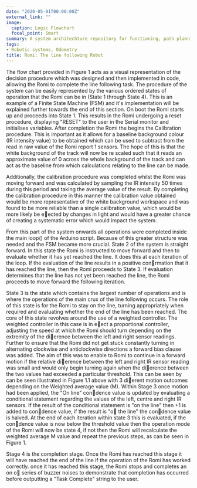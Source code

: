 ```yaml
---
date: "2020-05-01T00:00:00Z"
external_link: ""
image:
  caption: Logic Flowchart
  focal_point: Smart
summary: A system architechture repository for functioning, path planning & odometry. 
tags:
- Robotic systems, Odometry
title: Romi: The line following Robot
---
```


The flow chart provided in Figure 1 acts as a visual representation of the decision procedure which was designed and then implemented in code, allowing the Romi to complete the line following task. The procedure of the system can be easily represented by the various ordered states of operation that the Romi can be in (State 1 through State 4). This is an example of a Finite State Machine (FSM) and it's implementation will be explained further towards the end of this section. On boot the Romi starts up and proceeds into State 1. This results in the Romi undergoing a reset procedure, displaying "RESET" to the user in the Serial monitor and initialises variables. After completion the Romi the begins the Calibration procedure. This is important as it allows for a baseline background colour (IR intensity value) to be obtained which can be used to subtract from the read in raw value of the Romi report 1 sensors. The hope of this is that the white background of the track will now be re scaled such that it reads an approximate value of 0 across the whole background of the track and can act as the baseline from which calculations relating to the line can be made. 

Additionally, the calibration procedure was completed whilst the Romi was moving forward and was calculated by sampling the IR intensity 50 times during this period and taking the average value of the result. By completing the calibration procedure in this manner the calibration value obtained would be more representative of the white background workspace and was found to be more reliable than a single calibration value, which would be more likely be eected by changes in light and would have a greater chance of creating a systematic error which would impact the system. 

From this part of the system onwards all operations were completed inside the main loop() of the Arduino script. Because of this greater structure was needed and the FSM became more crucial. State 2 of the system is straight forward. In this state the Romi is instructed to move forward and then to evaluate whether it has yet reached the line. It does this at each iteration of the loop. If the evaluation of the line results in a positive conrmation that it has reached the line, then the Romi proceeds to State 3. If evaluation determines that the line has not yet been reached the line, the Romi proceeds to move forward the following iteration. 

State 3 is the state which contains the largest number of operations and is where the operations of the main crux of the line following occurs. The role of this state is for the Romi to stay on the line, turning appropriately when required and evaluating whether the end of the line has been reached. The core of this state revolves around the use of a weighted controller. The weighted controller in this case is in eect a proportional controller, adjusting the speed at which the Romi should turn depending on the extremity of the dierence between the left and right sensor readings. Further to ensure that the Romi did not get stuck constantly turning in alternating clockwise and anticlockwise directions a forward bias clause was added. The aim of this was to enable to Romi to continue in a forward motion if the relative dierence between the left and right IR sensor reading was small and would only begin turning again when the dierence between the two values had exceeded a particular threshold. This can be seen by can be seen illustrated in Figure 1.1 above with 3 dierent motion outcomes depending on the Weighted average value (M). Within Stage 3 once motion had been applied, the "On line" condence value is updated by evaluating a conditional statement regarding the values of the left, centre and right IR sensors. If the result of the conditional statement is "on the line" then +1 is added to condence value, if the result is "o the line" the condence value is halved. At the end of each iteration within state 3 this is evaluated, if the condence value is now below the threshold value then the operation mode of the Romi will now be state 4, if not then the Romi will recalculate the weighted average M value and repeat the previous steps, as can be seen in Figure 1. 

Stage 4 is the completion stage. Once the Romi has reached this stage it will have reached the end of the line if the operation of the Romi has worked correctly. once it has reached this stage, the Romi stops and completes an on o series of buzzer noises to demonstrate that completion has occurred before outputting a "Task Complete" string to the user.
